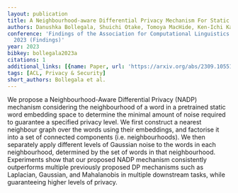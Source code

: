```yaml
---
layout: publication
title: A Neighbourhood-aware Differential Privacy Mechanism For Static Word Embeddings
authors: Danushka Bollegala, Shuichi Otake, Tomoya MacHide, Ken-Ichi Kawarabayashi
conference: 'Findings of the Association for Computational Linguistics: IJCNLP-AACL
  2023 (Findings)'
year: 2023
bibkey: bollegala2023a
citations: 1
additional_links: [{name: Paper, url: 'https://arxiv.org/abs/2309.10551'}]
tags: [ACL, Privacy & Security]
short_authors: Bollegala et al.
---
```

We propose a Neighbourhood-Aware Differential Privacy (NADP) mechanism
considering the neighbourhood of a word in a pretrained static word embedding
space to determine the minimal amount of noise required to guarantee a
specified privacy level. We first construct a nearest neighbour graph over the
words using their embeddings, and factorise it into a set of connected
components (i.e. neighbourhoods). We then separately apply different levels of
Gaussian noise to the words in each neighbourhood, determined by the set of
words in that neighbourhood. Experiments show that our proposed NADP mechanism
consistently outperforms multiple previously proposed DP mechanisms such as
Laplacian, Gaussian, and Mahalanobis in multiple downstream tasks, while
guaranteeing higher levels of privacy.